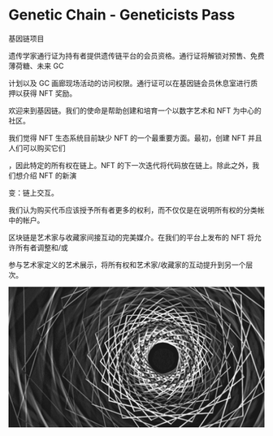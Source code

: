 # Genetic Chain - Geneticists Pass

基因链项目

遗传学家通行证为持有者提供遗传链平台的会员资格。通行证将解锁对预售、免费薄荷糖、未来 GC 

计划以及 GC 画廊现场活动的访问权限。通行证可以在基因链会员休息室进行质押以获得 NFT 奖励。

欢迎来到基因链。我们的使命是帮助创建和培育一个以数字艺术和 NFT 为中心的社区。

我们觉得 NFT 生态系统目前缺少 NFT 的一个最重要方面。最初，创建 NFT 并且人们可以购买它们

，因此特定的所有权在链上。NFT 的下一次迭代将代码放在链上。除此之外，我们想介绍 NFT 的新演

变：链上交互。

我们认为购买代币应该授予所有者更多的权利，而不仅仅是在说明所有权的分类帐中的帐户。

区块链是艺术家与收藏家间接互动的完美媒介。在我们的平台上发布的 NFT 将允许所有者调整和/或

参与艺术家定义的艺术展示，将所有权和艺术家/收藏家的互动提升到另一个层次。

![nft](425_new.png)
